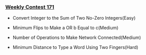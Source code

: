 ### [Weekly Contest 171](https://leetcode.com/contest/weekly-contest-171)

- Convert Integer to the Sum of Two No-Zero Integers(Easy)

- Minimum Flips to Make a OR b Equal to c(Medium)

- Number of Operations to Make Network Connected(Medium)

- Minimum Distance to Type a Word Using Two Fingers(Hard)
